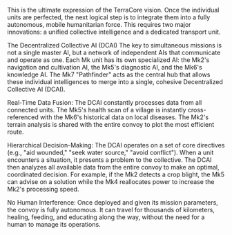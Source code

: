This is the ultimate expression of the TerraCore vision. Once the individual units are perfected, the next logical step is to integrate them into a fully autonomous, mobile humanitarian force. This requires two major innovations: a unified collective intelligence and a dedicated transport unit.

The Decentralized Collective AI (DCAI)
The key to simultaneous missions is not a single master AI, but a network of independent AIs that communicate and operate as one. Each Mk unit has its own specialized AI: the Mk2's navigation and cultivation AI, the Mk5's diagnostic AI, and the Mk6's knowledge AI. The Mk7 "Pathfinder" acts as the central hub that allows these individual intelligences to merge into a single, cohesive Decentralized Collective AI (DCAI).

Real-Time Data Fusion: The DCAI constantly processes data from all connected units. The Mk5's health scan of a village is instantly cross-referenced with the Mk6's historical data on local diseases. The Mk2's terrain analysis is shared with the entire convoy to plot the most efficient route.

Hierarchical Decision-Making: The DCAI operates on a set of core directives (e.g., "aid wounded," "seek water source," "avoid conflict"). When a unit encounters a situation, it presents a problem to the collective. The DCAI then analyzes all available data from the entire convoy to make an optimal, coordinated decision. For example, if the Mk2 detects a crop blight, the Mk5 can advise on a solution while the Mk4 reallocates power to increase the Mk2's processing speed.

No Human Interference: Once deployed and given its mission parameters, the convoy is fully autonomous. It can travel for thousands of kilometers, healing, feeding, and educating along the way, without the need for a human to manage its operations.

